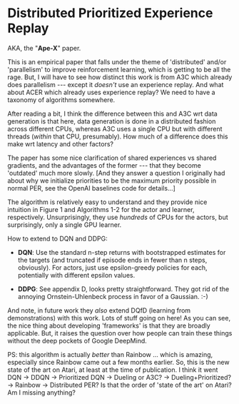 # Distributed Prioritized Experience Replay

AKA, the "**Ape-X**" paper.

This is an empirical paper that falls under the theme of 'distributed' and/or
'parallelism' to improve reinforcement learning, which is getting to be all the
rage. But, I will have to see how distinct this work is from A3C which already
does parallelism --- except it *doesn't* use an experience replay. And what
about ACER which already uses experience replay? We need to have a taxonomy of
algorithms somewhere.

After reading a bit, I think the difference between this and A3C wrt data
generation is that here, data generation is done in a distributed fashion across
different CPUs, whereas A3C uses a single CPU but with different threads
(*within* that CPU, presumably).  How much of a difference does this make wrt
latency and other factors?

The paper has some nice clarification of shared experiences vs shared gradients,
and the advantages of the former --- that they become 'outdated' much more
slowly. [And they answer a question I originally had about why we initialize
priorities to be the maximum priority possible in normal PER, see the OpenAI
baselines code for details...]

The algorithm is relatively easy to understand and they provide nice intuition
in Figure 1 and Algorithms 1-2 for the actor and learner, respectively.
Unsurprisingly, they use *hundreds* of CPUs for the actors, but surprisingly,
only a single GPU learner.

How to extend to DQN and DDPG:

- **DQN**: Use the standard n-step returns with bootstrapped estimates for the
  targets (and truncated if episode ends in fewer than n steps, obviously). For
  actors, just use epsilon-greedy policies for each, potentially with different
  epsilon values.

- **DDPG**: See appendix D, looks pretty straightforward. They got rid of the
  annoying Ornstein-Uhlenbeck process in favor of a Gaussian. :-)

And note, in future work they *also* extend DQfD (learning from demonstrations)
with this work. Lots of stuff going on here! As you can see, the nice thing
about developing 'frameworks' is that they are broadly applicable. But, it
raises the question over how people can train these things without the deep
pockets of Google DeepMind.

PS: this algorithm is actually *better* than Rainbow ... which is amazing,
especially since Rainbow came out a few months earlier. So, this is the new
state of the art on Atari, at least at the time of publication.  I think it went
DQN -> DDQN -> Prioritized DQN -> Dueling or A3C? -> Dueling+Prioritized? ->
Rainbow -> Distributed PER? Is that the order of 'state of the art' on Atari? Am
I missing anything?

